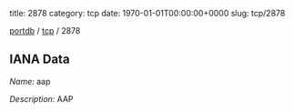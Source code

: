 title: 2878
category: tcp
date: 1970-01-01T00:00:00+0000
slug: tcp/2878

[portdb](/) / [tcp](/category/tcp.html) / 2878


## IANA Data

_Name:_ aap

_Description:_ AAP

